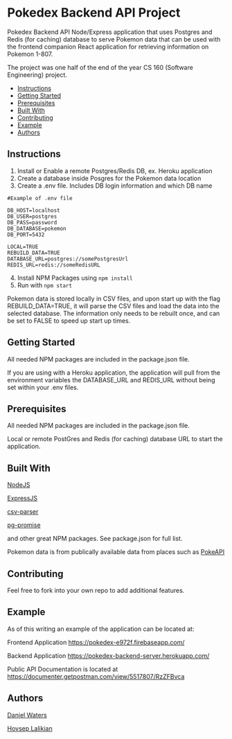# Pokedex Backend API Project
Pokedex Backend API Node/Express application that uses Postgres and Redis (for
caching) database to serve Pokemon data that can be used with the frontend 
companion React application for retrieving information on Pokemon 1-807.

The project was one half of the end of the year CS 160 (Software Engineering)
project.

* [Instructions](#instructions)
* [Getting Started](#getting-started)
* [Prerequisites](#prerequisites)
* [Built With](#built-with)
* [Contributing](#contributing)
* [Example](#example)
* [Authors](#authors)

## Instructions

1. Install or Enable a remote Postgres/Redis DB, ex. Heroku application
2. Create a database inside Posgres for the Pokemon data location
3. Create a .env file.  Includes DB login information and which DB name

``` Shell
#Example of .env file

DB_HOST=localhost
DB_USER=postgres
DB_PASS=password
DB_DATABASE=pokemon
DB_PORT=5432

LOCAL=TRUE
REBUILD_DATA=TRUE
DATABASE_URL=postgres://somePostgresUrl
REDIS_URL=redis://someRedisURL

```

4. Install NPM Packages using ``` npm install ```
5. Run with ``` npm start ```

Pokemon data is stored locally in CSV files, and upon start up with the flag
REBUILD_DATA=TRUE, it will parse the CSV files and load the data into the
selected database.  The information only needs to be rebuilt once, and can
be set to FALSE to speed up start up times.

## Getting Started
All needed NPM packages are included in the package.json file. 

If you are using with a Heroku application, the application will pull
from the environment variables the DATABASE_URL and REDIS_URL without being
set within your .env files.

## Prerequisites
All needed NPM packages are included in the package.json file.

Local or remote PostGres and Redis (for caching) database URL to start the 
application.

## Built With
[NodeJS](https://nodejs.org/en/)

[ExpressJS](https://expressjs.com/)

[csv-parser](https://github.com/mafintosh/csv-parser)

[pg-promise](https://github.com/vitaly-t/pg-promise)

and other great NPM packages.  See package.json for full list.

Pokemon data is from publically available data from places such as 
[PokeAPI](https://pokeapi.co/)

## Contributing
Feel free to fork into your own repo to add additional features.

## Example
As of this writing an example of the application can be located at:

Frontend Application
https://pokedex-e972f.firebaseapp.com/

Backend Application
https://pokedex-backend-server.herokuapp.com/

Public API Documentation is located at 
https://documenter.getpostman.com/view/5517807/RzZFBvca

## Authors
[Daniel Waters](https://www.watersjournal.com)

[Hovsep Lalikian](https://github.com/Hovspian)


